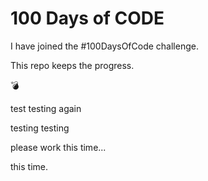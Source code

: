 # 100 Days of CODE

I have joined the #100DaysOfCode challenge. 

This repo keeps the progress.

💣

test testing again

testing testing

please work this time...

this time.